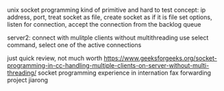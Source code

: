 unix socket programming
kind of primitive and hard to test 
concept: ip address, port, treat socket as file, create socket as if it is file
set options, listen for connection, accept the connection from the backlog queue

server2:   connect with mulitple clients without multithreading
     use select command, select one of the active connections

just quick review, not much worth
https://www.geeksforgeeks.org/socket-programming-in-cc-handling-multiple-clients-on-server-without-multi-threading/
socket programming experience in internation fax forwarding project jiarong 
